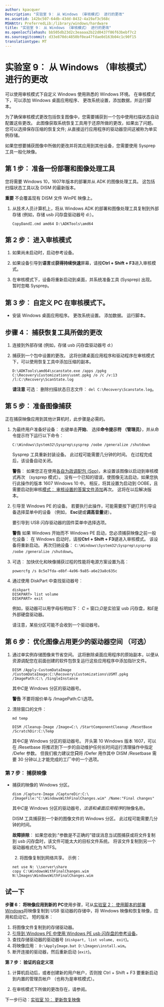```yaml
---
author: kpacquer
Description: "实验室 9︰ 从 Windows （审核模式） 进行的更改"
ms.assetid: 142bc507-64db-43dd-8432-4a19af3c568c
MSHAttr: PreferredLib:/library/windows/hardware
title: "实验室 9︰ 从 Windows （审核模式） 进行的更改"
ms.openlocfilehash: bb505db23d2c3eaaaa2b22d0437f86f63bebf7c2
ms.sourcegitcommit: d33e870dc4850bf0ea47fdae0d163b04c1c90f15
translationtype: MT
---
```

# <a name="lab-9-make-changes-from-windows-audit-mode"></a>实验室 9︰ 从 Windows （审核模式） 进行的更改

可以使用审核模式下自定义 Windows 使用熟悉的 Windows 环境。 在审核模式下，可以添加 Windows 桌面应用程序、 更改系统设置，添加数据，并运行脚本。  

为了确保审核模式更改包括恢复图像中，您需要捕获到一个包中使用扫描状态自动配置这些更改。 此图像获取系统恢复工具用于还原所做的更改，如果出了问题。 您可以选择保存压缩的恢复文件; 从直接运行应用程序的驱动器空间这被称为单实例存储。

如果您想要捕获图像中所做的更改并将其应用到其他设备，您需要使用 Sysprep 工具一般化映像。


## <a name="span-idprepareacopyofthedeploymentandimagingtoolsspanspan-idprepareacopyofthedeploymentandimaging-toolsspanspan-idprepareacopyofthedeploymentandimagingtoolsspanstep-1-prepare-a-copy-of-the-deployment-and-imaging-tools"></a><span id="Prepare_a_copy_of_the_Deployment_and_Imaging_Tools"></span><span id="prepare_a_copy_of_the_deployment_and_imaging Tools"></span><span id="PREPARE_A_COPY_OF_THE_DEPLOYMENT_AND_IMAGING_TOOLS"></span>第 1 步︰ 准备一份部署和图像处理工具

您将需要 Windows 10，1607年版本的部署并从 ADK 的图像处理工具。 这包括扫描状态工具以及 DISM 的最新版本。

**重要**  不会覆盖现有 DISM 文件 WinPE 映像上。

1.  从技术人员计算机上，将从 Windows ADK 的部署和图像处理工具复制到外部存储 (例如，存储 usb 闪存盘驱动器号 d:）。

    ``` syntax
    CopyDandI.cmd amd64 D:\ADKTools\amd64
    ```
    
## <a name="span-idgetintoauditmodespanstep-2-get-into-audit-mode"></a><span id="Get_into_audit_mode"></span>第 2 步︰ 进入审核模式

1.  如果尚未启动时，启动参考设备。

2.  如果设备引导到**语言**或**获得持续快速**屏幕，请按**Ctrl + Shift + F3**进入审核模式。

3.  在审核模式下，设备将重新启动到桌面，并系统准备工具 (Sysprep) 出现。 暂时忽略 Sysprep。

## <a name="span-idcustomizethepcspanstep-3-customize-the-pc-in-audit-mode"></a><span id="Customize_the_PC"></span>第 3 步︰ 自定义 PC 在审核模式下。

-   安装 Windows 桌面应用程序。 更改系统设置。 添加数据。 运行脚本。

## <a name="span-idcaptureyourchangesspanstep-4-capture-your-changes-for-the-recovery-tools"></a><span id="Capture_your_changes"></span>步骤 4︰ 捕获恢复工具所做的更改

1.  连接到外部存储 (例如，存储 usb 闪存盘驱动器号 d:）

2.  捕获到一个包中设置的更改。 这将创建桌面应用程序和驱动程序在审核模式下，可以使用恢复工具中添加压缩的副本。

    ``` syntax
    D:\ADKTools\amd64\scanstate.exe /apps /ppkg C:\Recovery\Customizations\usmt.ppkg /o /c /v:13 /l:C:\Recovery\ScanState.log
    ```

    **请注意** 可选︰ 删除扫描状态日志文件︰ `del C:\Recovery\Scanstate.log`。

## <a name="span-idprepareforimagecapturespanstep-5-prepare-for-image-capture"></a><span id="Prepare_for_image_capture"></span>第 5 步︰ 准备图像捕获

正在捕获映像应用到其他计算机时，此步骤是必需的。
    
1.  为最终用户准备好设备︰ 右键单击**开始**、 选择**命令提示符 （管理员）**，并从命令提示符下运行以下命令︰

    ``` syntax
    C:\Windows\System32\Sysprep\sysprep /oobe /generalize /shutdown
    ```

    Sysprep 工具重新封装设备。 此过程可能需要几分钟的时间。 在过程完成后，该设备自动关闭。

    **警告**︰ 如果您正在使用[各自为政调配包 (Spp)](add-desktop-apps-wth-spps-sxs.md)，未设置该图像以启动到审核模式再次 （sysprep 模式）。 没有一个已知的错误，使图像无法启动，如果您执行此操作的版本 1607 Windows 10 中。 相反，将其设置为启动到 OOBE，且需要启动到审核[模式︰ 审核设置的答案文件添加](update-windows-settings-and-scripts-create-your-own-answer-file-sxs.md)再次。 这将在以后解决版本。

2.  引导至 Windows PE 的设备。 若要执行此操作，可能需要按下键打开引导设备选择菜单中的设备 （例如， **Esc**键或**调高音量**键）。

    要引导到 USB 闪存驱动器的固件菜单中选择选项。

    **警告**  如果 Windows 开始而不 Windows PE 启动，您必须捕获映像之前一般化设备︰ 在 Windows 启动时，请按**Ctrl + Shift + F3**键进入审核模式。 该设备将重新启动。 再次归纳设备︰ `C:\Windows\System32\Sysprep\sysprep /oobe /generalize /shutdown`。

3.  可选︰ 加快优化和映像捕获过程的性能将电源方案设置为高︰

    ``` syntax
    powercfg /s 8c5e7fda-e8bf-4a96-9a85-a6e23a8c635c
    ```

4.  通过使用 DiskPart 中查找驱动器号︰

    ``` syntax
    diskpart
    DISKPART> list volume
    DISKPART> exit
    ```

    例如，驱动器可以用字母标明如下︰ *C* = 窗口;*D*是实验室 usb 闪存盘，和*E*是外部硬盘驱动器。

    请注意，某些分区可能不会收到一个驱动器号。

## <a name="span-idoptimizetheimagespanstep-6-optimize-the-image-to-take-up-less-drive-space-optional"></a><span id="Optimize_the_image"></span>第 6 步︰ 优化图像占用更少的驱动器空间 （可选）

1.  通过单实例存储图像来节省空间。 这将删除桌面应用程序的原始副本，以便从资源调配您在前面创建的软件包恢复运行这些应用程序中添加指针文件。

    ``` syntax
    DISM /Apply-CustomDataImage /CustomDataImage:C:\Recovery\Customizations\USMT.ppkg /ImagePath:C:\ /SingleInstance
    ```

    其中*C*是 Windows 分区的驱动器号。

    **警告** 不要将报价单与 /ImagePath:C:\\选项。

2.  清除窗口的文件︰

    ``` syntax
    md temp

    DISM /Cleanup-Image /Image=C:\ /StartComponentCleanup /ResetBase /ScratchDir:C:\Temp
    ```

    其中*C*是 Windows 分区的驱动器号。 开头第 10 Windows 版本 1607，可以在 /Resetbase 将推迟到下一步的自动维护任何长时间运行清理操作中指定 /Defer 参数。 但我们极力建议您**只**将 /Defer 用作其中 DISM /Resetbase 需要 30 分钟以上才能完成的工厂中的一个选项。

### <a name="span-idcapturetheimagespanspan-idcapturetheimagespanspan-idcapturetheimagespanstep-7-capture-the-image"></a><span id="Capture_the_image"></span><span id="capture_the_image"></span><span id="CAPTURE_THE_IMAGE"></span>第 7 步︰ 捕获映像

-   捕获的映像的 Windows 分区。

    ``` syntax
    dism /Capture-Image /CaptureDir:C:\ /ImageFile:"C:\WindowsWithFinalChanges.wim" /Name:"Final changes"
    ```

    其中*C*是 Windows 分区的驱动器号，*法语和桌面应用程序*的映像名称。

    DISM 工具捕获到一个新的图像文件的 Windows 分区。 此过程可能需要几分钟的时间。

    **故障排除**︰ 如果您收到:"参数是不正确的"错误消息当试图捕获或将文件复制到 usb 闪存盘时，该文件可能太大的目标文件系统。 将该文件复制到另一个驱动器格式化为 NTFS。

    2.  将图像复制到网络共享。 示例： 
    ```syntax
    net use N: \\server\share
    copy C:\WindowsWithFinalChanges.wim N:\Images\WindowsWithFinalChanges.wim
    ```

## <a name="span-idtryitoutspantry-it-out"></a><span id="Try_it_out"></span>试一下

**步骤 6︰ 将映像应用到新的 PC**使用步骤，可从[实验室 2︰ 使用脚本的部署 Windows](deploy-windows-with-a-script-sxs.md)将映像复制到 USB 驱动器的存储中，将 Windows 映像和恢复映像，应用和启动它。 短的版本︰

1.  将图像文件复制到的存储驱动器。
2.  [引导到 Windows PE 中使用 Windows PE usb 闪存盘的参考设备](install-windows-pe-sxs.md)。
3.  查找存储驱动器的驱动器号 (`diskpart, list volume, exit`)。
4.  将映像应用︰ `D:\ApplyImage.bat D:\Images\install.wim`。
5.  断开连接的驱动器，然后重新启动 (`exit`)。
    
**第 7 步︰ 验证的自定义项**

1.  计算机启动后，或者创建新的用户帐户，否则按 Ctrl + Shift + F3 要重新启动到内置的管理员帐户 （也称为是审核模式）。

2.  在审核模式下所做的更改存在，请参阅。

下一步行动︰[实验室 10︰ 更新恢复映像](update-the-recovery-image.md)